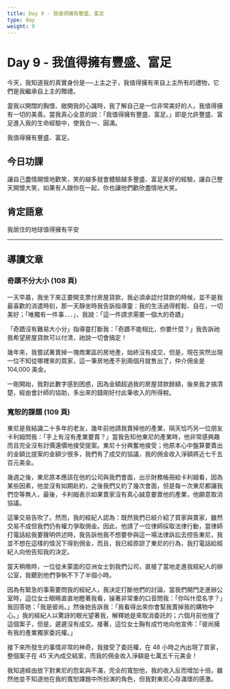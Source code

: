 ```yaml
---
title: Day 9 - 我值得擁有豐盛、富足
type: day
weight: 9
---
```


# Day 9 - 我值得擁有豐盛、富足

今天，我知道我的真實身份是──上主之子，我值得擁有來自上主所有的禮物，它們是我繼承自上主的贈禮。

當我以開闊的胸懷、敞開我的心識時，我了解自己是一位非常美好的人，我值得擁有一切的美善。當我真心全意的說：「我值得擁有豐盛、富足。」即是允許豐盛、富足進入我的生命經驗中，使我合一、圓滿。

我值得擁有豐盛、富足。

## 今日功課

讓自己盡情開懷地歡笑，笑的越多就會體驗越多豐盛、富足美好的經驗，讓自己整天開懷大笑，如果有人跟你在一起，你也讓他們歡欣盡情地大笑。

## 肯定語意

我居住的地球值得擁有平安

---

## 導讀文章

### 奇蹟不分大小 (108 頁)

一天早晨，我坐下來正要開支票付房屋貸款，我必須承認付貸款的時候，並不是我最喜歡的消遣時刻，那一天靜坐時我告訴指導靈：我的生活過得輕鬆、自在，一切美好；「唯獨有一件事．．．」，我說：「這一件請求需要一個大的奇蹟」

「奇蹟沒有難易大小分」指導靈打斷我：「奇蹟不能相比，你要什麼？」我告訴祂我希望房屋貸款可以付清，祂說一切會搞定！

幾年來，我嘗試著賣掉一塊商業區的房地產，始終沒有成交，但是，現在突然出現一位不知從哪裡來的買家，這一筆房地產不到兩個月就售出了，仲介佣金是 104,000 美金。

一剛開始，我對此數字感到困惑，因為金額超過我的房屋貸款餘額，後來我才搞清楚，經由會計師的協助，多出來的錢剛好付此筆收入的所得稅。

### 寬恕的課題 (109 頁)

東尼是我結識二十多年的老友，幾年前他請我賣掉他的產業，隔天恰巧另一位朋友卡利姆問我：「手上有沒有產業要賣？」當我告知他東尼的產業時，他非常感興趣而且完全沒有討價還價地接受提案。東尼十分興奮地接受；他原本心中盤算要賣出的金額比提案的金額少很多，我們有了成交的協議，我的佣金收入淨額將近七千五百元美金。

幾週之後，東尼原本應該在他的公司與我們會面，出示財務帳冊給卡利姆看，因為某些因素，他並沒有如期赴約，之後我們又約了幾次會面，但是每一次東尼都讓我們空等無人，最後，卡利姆表示如果賣家沒有真心誠意要賣他的產業，他願意取消協議。

這筆交易告吹了。然而，我的經紀人認為：既然我們已經介紹了買家與賣家，雖然交易不成但我們仍有權力爭取佣金。因此，他請了一位律師採取法律行動，當律師打電話給我要聲明供述時，我告訴他我不想要參與這一場法律訴訟去控告東尼，我並不想在這樣的情況下得到佣金，而且，我已經原諒了東尼的行為，我打電話給經紀人向他告知我的決定。

當天稍晚時，一位從未蒙面的亞洲女士到我們公司，直接了當地走進我經紀人的辦公室，我聽到他們爭執不下了半個小時。

因為有緊急的事需要問我的經紀人，我決定打斷他們的討論，當我們開門走進辦公室時，這位女士眼睛直直地瞪著我看，操著非常重的口音問我：「你叫什麼名字？」我回答她：「我是彼尚。」然後她告訴我：「我看得出來你會幫我賣掉我的購物中心。」我的經紀人以驚訝的眼光望著我，解釋她是來取消委託的；六個月前他接了這個案子，但是，遲遲沒有成交。接著，這位女士胸有成竹地向他宣佈：「彼尚擁有我的產業獨家委託權。」

接下來所發生的事情非常的神奇，我接受了委託權，在 48 小時之內出現了買家，整個案子在 45 天內成交結案，而我的佣金收入淨額是七萬五千元美金！

我知道經由放下對東尼的怨氣與不滿，完全的寬恕他，我的收入反而增加十倍，雖然他並不知道他在我的寬恕課題中所扮演的角色，但我對東尼心存滿懷的感激。
